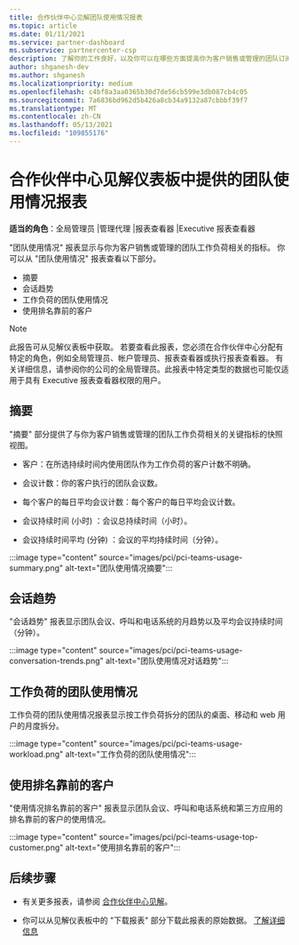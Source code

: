 ```yaml
---
title: 合作伙伴中心见解团队使用情况报表
ms.topic: article
ms.date: 01/11/2021
ms.service: partner-dashboard
ms.subservice: partnercenter-csp
description: 了解你的工作良好，以及你可以在哪些方面提高你为客户销售或管理的团队订阅的使用情况。
author: shganesh-dev
ms.author: shganesh
ms.localizationpriority: medium
ms.openlocfilehash: c4bf8a3aa0365b30d7de56cb599e3db087cb4c05
ms.sourcegitcommit: 7a6836bd962d5b426a8cb34a9132a87cbbbf39f7
ms.translationtype: MT
ms.contentlocale: zh-CN
ms.lasthandoff: 05/13/2021
ms.locfileid: "109855176"
---
```

# <a name="teams-usage-report-available-from-the-partner-center-insights-dashboard"></a>合作伙伴中心见解仪表板中提供的团队使用情况报表

**适当的角色**：全局管理员 |管理代理 |报表查看器 |Executive 报表查看器

"团队使用情况" 报表显示与你为客户销售或管理的团队工作负荷相关的指标。 你可以从 "团队使用情况" 报表查看以下部分。

- 摘要
- 会话趋势
- 工作负荷的团队使用情况
- 使用排名靠前的客户

 > [!NOTE]
 > 此报告可从见解仪表板中获取。 若要查看此报表，您必须在合作伙伴中心分配有特定的角色，例如全局管理员、帐户管理员、报表查看器或执行报表查看器。 有关详细信息，请参阅你的公司的全局管理员。此报表中特定类型的数据也可能仅适用于具有 Executive 报表查看器权限的用户。

## <a name="summary"></a>摘要

"摘要" 部分提供了与你为客户销售或管理的团队工作负荷相关的关键指标的快照视图。  

- 客户：在所选持续时间内使用团队作为工作负荷的客户计数不明确。

- 会议计数：你的客户执行的团队会议数。

- 每个客户的每日平均会议计数：每个客户的每日平均会议计数。 

- 会议持续时间 (小时) ：会议总持续时间（小时）。 

- 会议持续时间平均 (分钟) ：会议的平均持续时间（分钟）。 

:::image type="content" source="images/pci/pci-teams-usage-summary.png" alt-text="团队使用情况摘要":::

## <a name="conversations-trend"></a>会话趋势

"会话趋势" 报表显示团队会议、呼叫和电话系统的月趋势以及平均会议持续时间（分钟）。

:::image type="content" source="images/pci/pci-teams-usage-conversation-trends.png" alt-text="团队使用情况对话趋势":::

## <a name="teams-usage-by-workloads"></a>工作负荷的团队使用情况

工作负荷的团队使用情况报表显示按工作负荷拆分的团队的桌面、移动和 web 用户的月度拆分。

:::image type="content" source="images/pci/pci-teams-usage-workload.png" alt-text="工作负荷的团队使用情况":::

## <a name="top-customers-by-usage"></a>使用排名靠前的客户

"使用情况排名靠前的客户" 报表显示团队会议、呼叫和电话系统和第三方应用的排名靠前的客户的使用情况。

:::image type="content" source="images/pci/pci-teams-usage-top-customer.png" alt-text="使用排名靠前的客户":::

## <a name="next-steps"></a>后续步骤

- 有关更多报表，请参阅 [合作伙伴中心见解](partner-center-insights.md)。

- 你可以从见解仪表板中的 "下载报表" 部分下载此报表的原始数据。 [了解详细信息](pci-download-reports.md) 
